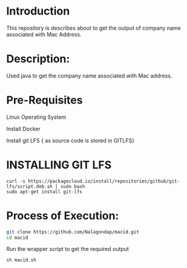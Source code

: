 # Introduction
This repository is describes about to get the output of company name associated with Mac Address.

# Description:
Used java to get the company name associated with Mac address.

# Pre-Requisites

Linux Operating System

Install Docker

Install git LFS { as source code is stored in GITLFS}

# INSTALLING GIT LFS

```
curl -s https://packagecloud.io/install/repositories/github/git-lfs/script.deb.sh | sudo bash
sudo apt-get install git-lfs
```

# Process of Execution:

```sh
git clone https://github.com/Nalagondap/macid.git
cd macid
```

Run the wrapper script to get the required output

```sh
sh macid.sh
```
